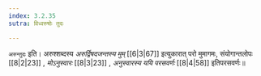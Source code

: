 ```yaml
---
index: 3.2.35
sutra: विध्वरुषोः तुदः

---
```

   `अरुन्तुदः` इति। अरुश्शब्दस्य _अरुर्द्विषदजन्तस्य मुम्_ [[6|3|67]]  इत्युकारात् परो मुमागमः, संयोगान्तलोपः  [[8|2|23]] , _मोऽनुस्वारः_ [[8|3|23]] , _अनुस्वारस्य ययि परसवर्णः_ [[8|4|58]]  इतिपरसवर्णः॥